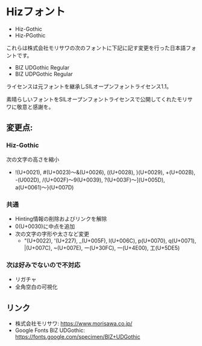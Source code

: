 # Hizフォント

* Hiz-Gothic
* Hiz-PGothic

これらは株式会社モリサワの次のフォントに下記に記す変更を行った日本語フォントです。
* BIZ UDGothic Regular
* BIZ UDPGothic Regular

ライセンスは元フォントを継承しSILオープンフォントライセンス1.1。

素晴らしいフォントをSILオープンフォントライセンスで公開してくれたモリサワに敬意と感謝を。

## 変更点:
### Hiz-Gothic

次の文字の高さを縮小
  * !(U+0021), #(U+0023)〜&(U+0026), ((U+0028), )(U+0029), +(U+002B), -(U002D), /(U+002F)〜9(U+0039), ?(U+003F)〜](U+005D), a(U+0061)〜}(U+007D)

### 共通
  * Hinting情報の削除およびリンクを解除
  * 0(U+0030)に中点を追加
  * 次の文字の字形や太さなど変更
    * "(U+0022), '(U+227), _(U+005F), l(U+006C), p(U+0070), q(U+0071), |(U+007C), ~(U+007E), ー(U+30FC), 一(U+4E00), 工(U+5DE5)
  
### 次は好みでないので不対応
 * リガチャ
 * 全角空白の可視化
 

## リンク
* 株式会社モリサワ: https://www.morisawa.co.jp/
* Google Fonts BIZ UDGothic: https://fonts.google.com/specimen/BIZ+UDGothic
